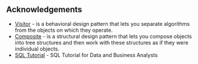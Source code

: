 ## Acknowledgements
- [Visitor](https://refactoring.guru/design-patterns/visitor) - is a behavioral design pattern that lets you separate algorithms from the objects on which they operate.
- [Composite](https://refactoring.guru/design-patterns/composite) - is a structural design pattern that lets you compose objects into tree structures and then work with these structures as if they were individual objects.
- [SQL Tutorial](https://www.coginiti.co/tutorials/introduction/) - SQL Tutorial for Data and Business Analysts